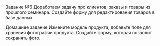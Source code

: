 Задание №6
Доработаем задачу про клиентов, заказы и товары из
прошлого семинара.
Создайте форму для редактирования товаров в базе
данных.

Домашнее задание
Измените модель продукта, добавьте поле для хранения
фотографии продукта.
Создайте форму, которая позволит сохранять фото.

